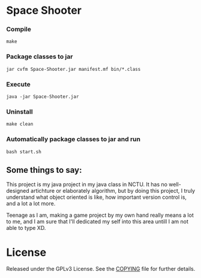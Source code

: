 Space Shooter
======================

### Compile

    make

### Package classes to jar
	
	jar cvfm Space-Shooter.jar manifest.mf bin/*.class
    
### Execute
	
	java -jar Space-Shooter.jar
	
### Uninstall
	
	make clean
	
### Automatically package classes to jar and run

	bash start.sh
	

## Some things to say:

This project is my java project in my java class in NCTU. It has no well-designed artichture or elaborately algorithm, but by doing this project, I truly understand what object oriented is like, how important version control is, and a lot a lot more.

Teenage as I am, making a game project by my own hand really means a lot to me, and I am sure that I'll dedicated my self into this area untill I am not able to type XD. 


License
====================================

Released under the GPLv3 License.  See the [COPYING][copying] file for further details.

[copying]: http://github.com/chichunchen/space-shooter/blob/master/COPYING
